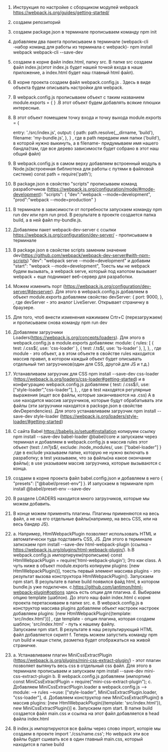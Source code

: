1. Инструкция по настройке с сборщиком модулей webpack https://webpack.js.org/guides/getting-started/
2. создаем репозиторий
3. создаем package.json в терминале прописываем команду npm init
4. добавляем два пакета прописываем в терминале (webpack-cli -набор команд для работы из терминала с webpack)- npm install webpack webpack-cli --save-dev
5. создаем в корне файл index.html, папку src. В папке src создаем файл index.js(этот index.js будет нашей точкой входа в наше приложение, а index.html будет наш главный html файл).
6. В корне проекта создаем файл webpack.config.js . Здесь в виде объекта будем описывать настройки для webpack.
7. В webpack.config.js прописываем объект с таким названием module.exports = { } .В этот объект будем добавлять всякие плюшки интересные.
8. В этот объект помещаем точку входа и точку выхода
   module.exports = {

   entry: './src/index.js',
   output: {
   path: path.resolve(\_\_dirname, 'build'),
   filename: 'my-bundle.js',
   }, }
   , где в path передаем имя папки ('build'), в которой нужно выкинуть,
   а в filename- придумываем имя нашего бандла(там, где все дерево зависимости будет собрано в этот наш общий файл)

9. В webpack.config.js в самом верху добавляем встроенный модуль в Node.js(встроенная библиотека для работы с путями в файловой системе)
   const path = require('path');
10. В package.json в свойство "scripts" прописываем команд разработчиков (https://webpack.js.org/configuration/mode/#mode-development):
    "scripts": {
    "dev":"webpack --mode=development",
    "prod":"webpack --mode=production"
    }
11. В терминале в зависимости от потребности запускаем команду npm run dev или npm run prod. В результате в проекте создается папка build, а в ней файл my-bundle.js.
12. Добавляем пакет webpack-dev-server с ссылки https://webpack.js.org/configuration/dev-server/ - прописываем в терминале
13. В package.json в свойстве scripts заменим значение dev(https://github.com/webpack/webpack-dev-server#with-npm-scripts)
    "dev": "webpack serve --mode=development"
    и добавим "start": "webpack --mode=development",
    Тоесть мы не webpack будем вызывать, а webpack serve, который под капотом вызывает webpack + еще поднимает веб-сервер для разработки.
14. Можем изменить порт (https://webpack.js.org/configuration/dev-server/#devserver). Для этого в webpack.config.js добавляем в объект module.exports добавляем свойство
    devServer: {
    port: 9000,
    },
    , где devServer - это аналог LiveServer. Открывает страничку в браузере.
15. Для того, чтоб внести изменения нажимаем Crtr+C (перезагружаем) и прописываем снова команду npm run dev
16. Добавляем загрузчики Loaders(https://webpack.js.org/concepts/loaders). Для этого в webpack.config.js в module.exports добавляем:
    module: {
    rules: [
    { test: /\.css$/, use: 'css-loader' },
    { test: /\.ts$/, use: 'ts-loader' },
    ],
    },
    , где module - это объект, а в этом объекте в свойстве rules находится массив правил, в котором каждый объект будет описывать отдельный тип загрузчиков(один для CSS, другой для JS и т.д.)
17. Устанавливаем загрузчик для CSS npm install --save-dev css-loader (https://webpack.js.org/loaders/css-loader#getting-started) и в конфигурацию webpack.config.js добавляем
    {
    test: /\.css$/i,
    use: ["style-loader","css-loader"],
    },
    , где в test находятся регулярные выражения (ищет все файлы, которые заканчиваются на .css)
    А в use находится массив загрухчиков, которые будут обрабатывать эти файлы (эти загрузчики находятся в packsge.json в свойстве devDependencies). Для этого устанавливаем загрузчик npm install --save-dev style-loader (https://webpack.js.org/loaders/style-loader/#getting-started)
18. C сайта Babel https://babeljs.io/setup#installation копируем ссылку npm install --save-dev babel-loader @babel/core и запускаем через терминал и добавляем в webpack.config.js в массив rules этот объект
    {test: /\.m?js$/,
    exclude: /node_modules/,
    use: ["babel-loader"]
    }
    ,где в exclude указываем папке, которую не нужно включать в разработку;
    в test указываем, что за файлы(на какое окончание файлы);
    в use указываем массив загрузчика, которые вызываются с конца.
19. создаем в корне проекта файл babel.config.json и добавляем в него {
    "presets": ["@babel/preset-env"]
    }. И запускаем в терминале npm install @babel/preset-env --save-dev

20. В разделе LOADERS находится много загрузчиков, которые мы можем добавить.
21. В конце можем применять плагины. Плагины применяются на весь файл, а не на его отдельные файлы(например, на весь CSS, или на весь бандер JS).
22. a. Например, HtmlWebpackPlugin позволяет использовать HTML и автоматически туда подставить CSS, JS.
    Для этого в терминале запкскаем npm install --save-dev html-webpack-plugin (ссылка - https://webpack.js.org/plugins/html-webpack-plugin/).
    b.В webpack.config.js импортируем(прописыем) const HtmlWebpackPlugin = require('html-webpack-plugin'); Это как class. А чуть ниже в объект module.exports копируем plugins: [new HtmlWebpackPlugin()], тоесть первый элемент массива plugins - это результат вызова конструктора HtmlWebpackPlugin(). Запускаем npm start. В результате в папке build появился файд html, в котором bundle.js уже подключен.
    c.https://github.com/jantimon/html-webpack-plugin#options здесь есть опции для плагина.
    d. Выбираем опцию template (шаблон). До этого наш файл index.html с корня проекта перетаскиваем в папке src.
    e. В webpack.config.js в конструктор массива plugins добавляем объект настроек настроек добавляем plugins: [new HtmlWebpackPlugin({template: 'src/index.html'})]
    , где template - опция плагина, которая создаем шаблон;
    'src/index.html' - путь к нашему файлу.  
    Запускаем npm start. В результате в наш результирующий HTML файл добавляется скрипт <script src='bundle.js'></script>
    f. Теперь можем запустить команду npm run build и наши стили, разметка будет отображаться на живой страничке.
23. a. Устанавливаем плагин MiniCssExtractPlugin (https://webpack.js.org/plugins/mini-css-extract-plugin/) - этот плагин позволяет вытянуть весь css в отдельный css файл.
    Для этого в терминале прописываем и запускаем npm install --save-dev mini-css-extract-plugin
    b. В webpack.config.js добавляем (импортим) const MiniCssExtractPlugin = require("mini-css-extract-plugin");
    с. Добавляем MiniCssExtractPlugin.loader в webpack.config.js --> module: --> rules -->use: ["style-loader", MiniCssExtractPlugin.loader, "css-loader"],
    d. Добавляем конструктор new MiniCssExtractPlugin() в массив plugins: [new HtmlWebpackPlugin({template: 'src/index.html'}), new MiniCssExtractPlugin()]
    e. Запускаем npm start. В папке build создается файл main.css и ссылка на этот файл добавляется в head файла index.html
24. В index.js импортируются все файлы через слово import, которіе мы создаем в проекте import './css/name.css'; Но webpack эти все файлы будет сшивать все в один главный main.css, который находится в папке build
